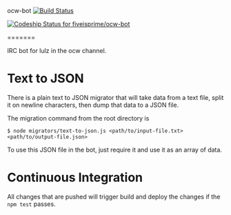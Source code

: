 ocw-bot [![Build Status](https://travis-ci.org/fiveisprime/ocw-bot.svg?branch=master)](https://travis-ci.org/fiveisprime/ocw-bot)

[ ![Codeship Status for fiveisprime/ocw-bot](https://www.codeship.io/projects/d257dcd0-9405-0131-e799-26997d75bf5c/status?branch=master)](https://www.codeship.io/projects/16685)

=======

IRC bot for lulz in the ocw channel.

# Text to JSON

There is a plain text to JSON migrator that will take data from a text file,
split it on newline characters, then dump that data to a JSON file.

The migration command from the root directory is

    $ node migrators/text-to-json.js <path/to/input-file.txt> <path/to/output-file.json>

To use this JSON file in the bot, just require it and use it as an array of
data.

# Continuous Integration

All changes that are pushed will trigger build and deploy the changes if the
`npm test` passes.
